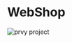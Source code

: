 # WebShop
![prvy project](https://user-images.githubusercontent.com/71751917/153354803-8272a5d9-4c55-40f9-8060-01d8a327aeb0.jpg)
